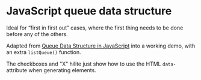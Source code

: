 # JavaScript queue data structure

Ideal for “first in first out” cases, where the first thing needs to be done before any of the others.

Adapted from [Queue Data Structure in JavaScript](https://egghead.io/lessons/javascript-queue-data-structure-in-javascript) into a working demo, with an extra `listQueue()` function.

The checkboxes and "X" hilite just show how to use the HTML `data-` attribute when generating elements.

